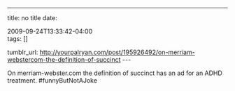 ---
title: no title
date:

 2009-09-24T13:33:42-04:00  
tags:  []

tumblr_url:
http://yourpalryan.com/post/195926492/on-merriam-webstercom-the-definition-of-succinct
\-\--

On merriam-webster.com the definition of succinct has an ad for an ADHD
treatment. \#funnyButNotAJoke
